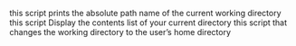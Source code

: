this script  prints the absolute path name of the current working directory
this script Display the contents list of your current directory
this script that changes the working directory to the user’s home directory
